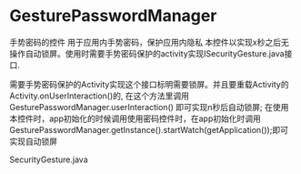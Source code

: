 # GesturePasswordManager
手势密码的控件
用于应用内手势密码，保护应用内隐私
本控件以实现x秒之后无操作自动锁屏。使用时需要手势密码保护的activity实现ISecurityGesture.java接口.

需要手势密码保护的Activity实现这个接口标明需要锁屏。并且要重载Activity的Activity.onUserInteraction()的, 在这个方法里调用 GesturePasswordManager.userInteraction() 即可实现n秒后自动锁屏;
在使用本控件时，app初始化的时候调用使用密码控件时，在app初始化时调用GesturePasswordManager.getInstance().startWatch(getApplication());即可实现自动锁屏

SecurityGesture.java
